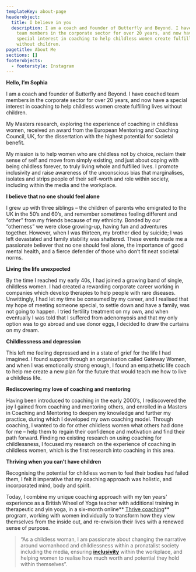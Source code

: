 ```yaml
---
templateKey: about-page
headerobject:
  title: I believe in you
  description: I am a coach and founder of Butterfly and Beyond. I have coached
    team members in the corporate sector for over 20 years, and now have a
    special interest in coaching to help childless women create fulfilling lives
    without children.
pagetitle: About Me
sections: []
footerobjects:
  - footerstyle: Instagram
---
```

**Hello, I’m Sophia**



I am a coach and founder of Butterfly and Beyond. I have coached team members in the corporate sector for over 20 years, and now have a special interest in coaching to help childless women create fulfilling lives without children.


My Masters research, exploring the experience of coaching in childless women, received an award from the European Mentoring and Coaching Council, UK, for the dissertation with the highest potential for societal benefit.


My mission is to help women who are childless not by choice, reclaim their sense of self and move from simply existing, and just about coping with being childless forever, to truly living whole and fulfilled lives. I promote inclusivity and raise awareness of the unconscious bias that marginalises, isolates and strips people of their self-worth and role within society, including within the media and the workplace.


**I believe that no one should feel alone**


I grew up with three siblings – the children of parents who emigrated to the UK in the 50’s and 60’s, and remember sometimes feeling different and “other” from my friends because of my ethnicity. Bonded by our “otherness” we were close growing-up, having fun and adventures together. However, when I was thirteen, my brother died by suicide; I was left devastated and family stability was shattered. These events made me a passionate believer that no one should feel alone, the importance of good mental health, and a fierce defender of those who don’t fit neat societal norms.


**Living the life unexpected**


By the time I reached my early 40s, I had joined a growing band of single, childless women. I had created a rewarding corporate career working in companies which develop therapies to help people with rare diseases. Unwittingly, I had let my time be consumed by my career, and I realised that my hope of meeting someone special, to settle down and have a family, was not going to happen. I tried fertility treatment on my own, and when eventually I was told that I suffered from adenomyosis and that my only option was to go abroad and use donor eggs, I decided to draw the curtains on my dream.


**Childlessness and depression**



This left me feeling depressed and in a state of grief for the life I had imagined. I found support through an organisation called Gateway Women, and when I was emotionally strong enough, I found an empathetic life coach to help me create a new plan for the future that would teach me how to live a childless life.


**Rediscovering my love of coaching and mentoring**



Having been introduced to coaching in the early 2000’s, I rediscovered the joy I gained from coaching and mentoring others, and enrolled in a Masters in Coaching and Mentoring to deepen my knowledge and further my practice, during which I developed my own coaching model. Through coaching, I wanted to do for other childless women what others had done for me – help them to regain their confidence and motivation and find their path forward.
Finding no existing research on using coaching for childlessness, I focused my research on the experience of coaching in childless women, which is the first research into coaching in this area.


**Thriving when you can’t have children**


Recognising the potential for childless women to feel their bodies had failed them, I felt it imperative that my coaching approach was holistic, and incorporated mind, body and spirit.


Today, I combine my unique coaching approach with my ten years’ experience as a British Wheel of Yoga teacher with additional training in therapeutic and yin yoga, in a six-month online** [Thrive coaching](/thrive)** program, working with women individually to transform how they view themselves from the inside out, and re-envision their lives with a renewed sense of purpose.

>
> “As a childless woman, I am passionate about changing the narrative around womanhood and childlessness within a pronatalist society including the media, ensuring **[inclusivity](/inclusivity)** within the workplace, and helping women to realise how much worth and potential they hold within themselves”.